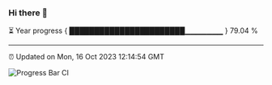 ### Hi there 👋

⏳ Year progress { ███████████████████████▁▁▁▁▁▁▁ } 79.04 %

---

⏰ Updated on Mon, 16 Oct 2023 12:14:54 GMT

![Progress Bar CI](https://github.com/Shyam-Makwana/GitHub-Actions-Demo/workflows/Progress%20Bar%20CI/badge.svg)
